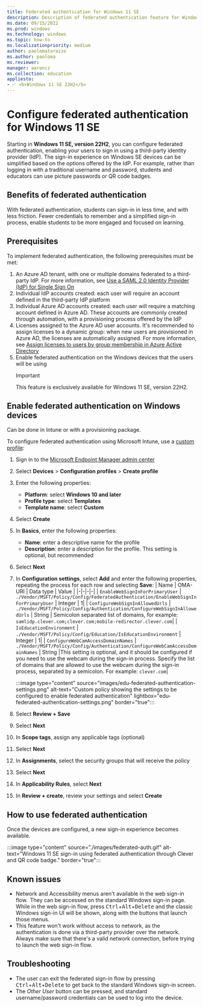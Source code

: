 ```yaml
---
title: Federated authentication for Windows 11 SE
description: Description of federated authentication feature for Windows 11 SE and how to configure it via Intune
ms.date: 09/15/2022
ms.prod: windows
ms.technology: windows
ms.topic: how-to
ms.localizationpriority: medium
author: paolomatarazzo
ms.author: paoloma
ms.reviewer:
manager: aaroncz
ms.collection: education
appliesto:
- ✅ <b>Windows 11 SE 22H2</b>
---
```


<!-- MAXADO-6286399 -->
# Configure federated authentication for Windows 11 SE

Starting in **Windows 11 SE, version 22H2**, you can configure federated authentication, enabling your users to sign in using a third-party identity provider (IdP).
The sign-in experience on Windows SE devices can be simplified based on the options offered by the IdP. For example, rather than logging in with a traditional username and password, students and educators can use picture passwords or QR code badges.

## Benefits of federated authentication

With federated authentication, students can sign-in in less time, and with less friction.
Fewer credentials to remember and a simplified sign-in process, enable students to be more engaged and focused on learning.

## Prerequisites

To implement federated authentication, the following prerequisites must be met:

1. An Azure AD tenant, with one or multiple domains federated to a third-party IdP. For more information, see [Use a SAML 2.0 Identity Provider (IdP) for Single Sign On][AZ-1]
1. Individual IdP accounts created: each user will require an account defined in the third-party IdP platform
1. Individual Azure AD accounts created: each user will require a matching account defined in Azure AD. These accounts are commonly created through automation, with a provisioning process offered by the IdP
1. Licenses assigned to the Azure AD user accounts. It's recommended to assign licenses to a dynamic group: when new users are provisioned in Azure AD, the licenses are automatically assigned. For more information, see [Assign licenses to users by group membership in Azure Active Directory][AZ-2]
1. Enable federated authentication on the Windows devices that the users will be using
    > [!IMPORTANT]
    > This feature is exclusively available for Windows 11 SE, version 22H2.

## Enable federated authentication on Windows devices

Can be done in Intune or with a provisioning package.

To configure federated authentication using Microsoft Intune, use a [custom profile][MEM-1]:

1. Sign in to the <a href="https://endpoint.microsoft.com/" target="_blank">Microsoft Endpoint Manager admin center</a>
1. Select **Devices** > **Configuration profiles** > **Create profile**
1. Enter the following properties:
    - **Platform**: select **Windows 10 and later**
    - **Profile type**: select **Templates**
    - **Template name**: select **Custom**
1. Select **Create**
1. In **Basics**, enter the following properties:
    - **Name**: enter a descriptive name for the profile
    - **Description**: enter a description for the profile. This setting is optional, but recommended
1. Select **Next**
1. In **Configuration settings**, select **Add** and enter the following properties, repeating the process for each row and selecting **Save**:
    | Name | OMA-URI | Data type | Value |
    |-|-|-|-|
    | `EnableWebSignInForPrimaryUser` | `./Vendor/MSFT/Policy/Config/FederatedAuthentication/EnableWebSignInForPrimaryUser` | Integer | 1|
    | `ConfigureWebSignInAllowedUrls` | `./Vendor/MSFT/Policy/Config/Authentication/ConfigureWebSignInAllowedUrls` | String | Semicolon separated list of domains, for example: `samlidp.clever.com;clever.com;mobile-redirector.clever.com`|
    | `IsEducationEnvironment` | `./Vendor/MSFT/Policy/Config/Education/IsEducationEnvironment` | Integer | 1|
    | `ConfigureWebCamAccessDomainNames` | `./Vendor/MSFT/Policy/Config/Authentication/ConfigureWebCamAccessDomainNames` | String |This setting is optional, and it should be configured if you need to use the webcam during the sign-in process. Specify the list of domains that are allowed to use the webcam during the sign-in process, separated by a semicolon. For example: `clever.com`|

   :::image type="content" source="images/edu-federated-authentication-settings.png" alt-text="Custom policy showing the settings to be configured to enable federated authentication" lightbox="edu-federated-authentication-settings.png" border="true":::

1. Select **Review + Save**
1. Select **Next**
1. In **Scope tags**, assign any applicable tags (optional)
1. Select **Next**
1. In **Assignments**, select the security groups that will receive the policy
1. Select **Next**
1. In **Applicability Rules**, select **Next**
1. In **Review + create**, review your settings and select **Create**

## How to use federated authentication

Once the devices are configured, a new sign-in experience becomes available.

:::image type="content" source="./images/federated-auth.gif" alt-text="Windows 11 SE sign-in using federated authentication through Clever and QR code badge." border="true":::

## Known issues
- Network and Accessibility menus aren't available in the web sign-in flow.  They can be accessed on the standard Windows sign-in page. While in the web sign-in flow, press <kbd>Ctrl</kbd>+<kbd>Alt</kbd>+<kbd>Delete</kbd> and the classic Windows sign-in UI will be shown, along with the buttons that launch those menus.  
- This feature won't work without access to network, as the authentication is done via a third-party provider over the network. Always make sure that there's a valid network connection, before trying to launch the web sign-in flow.

## Troubleshooting
- The user can exit the federated sign-in flow by pressing <kbd>Ctrl</kbd>+<kbd>Alt</kbd>+<kbd>Delete</kbd> to get back to the standard Windows sign-in screen.
- The *Other User* button can be pressed, and standard username/password credentials can be used to log into the device.

[MEM-1]: /mem/intune/configuration/custom-settings-configure

[AZ-1]: /azure/active-directory/hybrid/how-to-connect-fed-saml-idp
[AZ-2]: /azure/active-directory/enterprise-users/licensing-groups-assign